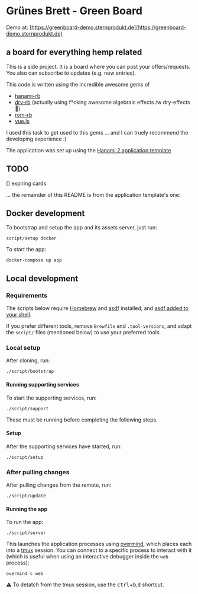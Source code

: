 # Grünes Brett - Green Board

Demo at: [https://greenboard-demo.sternprodukt.de](https://greenboard-demo.sternprodukt.de)

## a board for everything hemp related

This is a side project. It is a board where you can post your offers/requests. You also can subscribe to updates (e.g. new entries).

This code is written using the incredible awesome gems of

* [hanami-rb](https://www.hanamirb.org)
* [dry-rb](https://dry-rb.org) (actually using f*cking awesome algebraic effects /w dry-effects 🦄)
* [rom-rb](https://www.rom-rb.org)
* [vue.js](https://www.vuejs.org)

I used this task to get used to this gems ... and I can truely recommend the developing experience :)

The application was set up using the [Hanami 2 application template](https://github.com/hanami/hanami-2-application-template)

## TODO

[] expiring cards

... the remainder of this README is from the application template's one:

## Docker development

To bootstrap and setup the app and its assets server, just run:

```
script/setup docker
```

To start the app:

```
docker-compose up app
```

## Local development

### Requirements

The scripts below require [Homebrew][brew] and [asdf][asdf] installed, and
[asdf added to your shell][asdf-shell].

If you prefer different tools, remove `Brewfile` and `.tool-versions`, and adapt
the `script/` files (mentioned below) to use your preferred tools.

[brew]: https://brew.sh
[asdf]: https://asdf-vm.com
[asdf-shell]: https://asdf-vm.com/#/core-manage-asdf-vm?id=add-to-your-shell

### Local setup

After cloning, run:

```
./script/bootstrap
```

#### Running supporting services

To start the supporting services, run:

```
./script/support
```

These must be running before completing the following steps.

#### Setup

After the supporting services have started, run:

```
./script/setup
```

### After pulling changes

After pulling changes from the remote, run:

```
./script/update
```

#### Running the app

To run the app:

```
./script/server
```

This launches the application processes using [overmind][overmind], which places
each into a [tmux][tmux] session. You can connect to a specific process to
interact with it (which is useful when using an interactive debugger inside the
`web` process):

```
overmind c web
```

⚠️ To detatch from the tmux session, use the
<kbd>ctrl</kbd>+<kbd>b</kbd>,<kbd>d</kbd> shortcut.

[overmind]: https://github.com/DarthSim/overmind
[tmux]: https://thoughtbot.com/blog/a-tmux-crash-course
